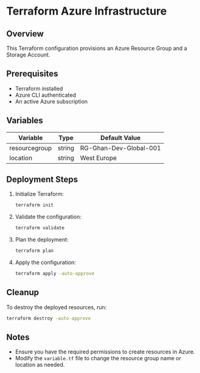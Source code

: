 # Terraform Azure Infrastructure

## Overview
This Terraform configuration provisions an Azure Resource Group and a Storage Account.

## Prerequisites
- Terraform installed
- Azure CLI authenticated
- An active Azure subscription

## Variables
| Variable         | Type   | Default Value                 |
|-----------------|--------|------------------------------|
| resourcegroup   | string | RG-Ghan-Dev-Global-001      |
| location        | string | West Europe                 |

## Deployment Steps
1. Initialize Terraform:
   ```sh
   terraform init
   ```
2. Validate the configuration:
   ```sh
   terraform validate
   ```
3. Plan the deployment:
   ```sh
   terraform plan
   ```
4. Apply the configuration:
   ```sh
   terraform apply -auto-approve
   ```

## Cleanup
To destroy the deployed resources, run:
```sh
terraform destroy -auto-approve
```

## Notes
- Ensure you have the required permissions to create resources in Azure.
- Modify the `variable.tf` file to change the resource group name or location as needed.

